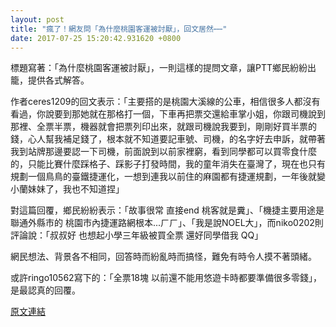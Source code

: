 ```yaml
---
layout: post
title: "瘋了！網友問「為什麼桃園客運被討厭」，回文居然⋯⋯"
date: 2017-07-25 15:20:42.931620 +0800
---
```


標題寫著：「為什麼桃園客運被討厭」，一則這樣的提問文章，讓PTT鄉民紛紛出籠，提供各式解答。

作者ceres1209的回文表示：「主要搭的是桃園大溪線的公車，相信很多人都沒有看過，你說要到那她就在那格打一個，下車再把票交還給車掌小姐，你跟司機說到那裡、全票半票，機器就會把票列印出來，就跟司機說我要到，剛剛好買半票的錢，心人幫我補足錢了，根本就不知道要記車號、司機，的名字好去申訴，就帶著我到站牌那邊要認一下司機，前面說到以前家裡窮，看到同學都可以買零食什麼的，只能比賽什麼踩格子、踩影子打發時間，我的童年消失在臺灣了，現在也只有規劃一個鳥鳥的臺鐵捷運化，一想到連我以前住的麻園都有捷運規劃，一年後就變小蘭妹妹了，我也不知道捏」

對這篇回覆，鄉民紛紛表示：「故事很常 直接end 桃客就是糞」、「機捷主要用途是聯通外縣市的 桃園市內捷運路網根本...ㄏㄏ」、「我是說NOEL大」，而niko0202則評論說：「叔叔好 也想起小學三年級被買全票 還好同學借我 QQ」

網民想法、背景各不相同，回答時而紛亂時而搞怪，難免有時令人摸不著頭緒。

或許ringo10562寫下的：「全票18塊 以前還不能用悠遊卡時都要準備很多零錢」，是最認真的回覆。

<a href = "https://www.ptt.cc/bbs/Gossiping/M.1500930104.A.93B.html">原文連結</a>


